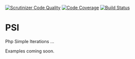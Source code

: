 [![Scrutinizer Code Quality](https://scrutinizer-ci.com/g/PeekAndPoke/psi/badges/quality-score.png?b=master)](https://scrutinizer-ci.com/g/PeekAndPoke/psi/?branch=master) [![Code Coverage](https://scrutinizer-ci.com/g/PeekAndPoke/psi/badges/coverage.png?b=master)](https://scrutinizer-ci.com/g/PeekAndPoke/psi/?branch=master) [![Build Status](https://scrutinizer-ci.com/g/PeekAndPoke/psi/badges/build.png?b=master)](https://scrutinizer-ci.com/g/PeekAndPoke/psi/build-status/master)



# PSI

Php Simple Iterations ... 

Examples coming soon.
